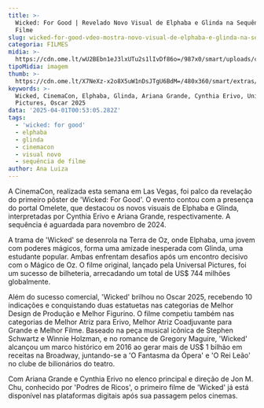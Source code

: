 ```yaml
---
title: >-
  Wicked: For Good | Revelado Novo Visual de Elphaba e Glinda na Sequência do
  Filme
slug: wicked-for-good-vdeo-mostra-novo-visual-de-elphaba-e-glinda-na-sequncia
categoria: FILMES
midia: >-
  https://cdn.ome.lt/wU2BEbn1eJ3lxUTu2s1lIvDf86o=/987x0/smart/uploads/conteudo/fotos/wicked_mo2gHwD.jpg
tipoMidia: imagem
thumb: >-
  https://cdn.ome.lt/X7NeXz-x2o8X5uW1nDsJTgU6BdM=/480x360/smart/extras/conteudos/wicked_7lnZUzJ.jpg
keywords: >-
  Wicked, CinemaCon, Elphaba, Glinda, Ariana Grande, Cynthia Erivo, Universal
  Pictures, Oscar 2025
data: '2025-04-01T00:53:05.282Z'
tags:
  - 'wicked: for good'
  - elphaba
  - glinda
  - cinemacon
  - visual novo
  - sequência de filme
author: Ana Luiza
---
```


A CinemaCon, realizada esta semana em Las Vegas, foi palco da revelação do primeiro pôster de 'Wicked: For Good'. O evento contou com a presença do portal Omelete, que destacou os novos visuais de Elphaba e Glinda, interpretadas por Cynthia Erivo e Ariana Grande, respectivamente. A sequência é aguardada para novembro de 2024.

A trama de 'Wicked' se desenrola na Terra de Oz, onde Elphaba, uma jovem com poderes mágicos, forma uma amizade inesperada com Glinda, uma estudante popular. Ambas enfrentam desafios após um encontro decisivo com o Mágico de Oz. O filme original, lançado pela Universal Pictures, foi um sucesso de bilheteria, arrecadando um total de US$ 744 milhões globalmente.

Além do sucesso comercial, 'Wicked' brilhou no Oscar 2025, recebendo 10 indicações e conquistando duas estatuetas nas categorias de Melhor Design de Produção e Melhor Figurino. O filme competiu também nas categorias de Melhor Atriz para Erivo, Melhor Atriz Coadjuvante para Grande e Melhor Filme. Baseado na peça musical icônica de Stephen Schwartz e Winnie Holzman, e no romance de Gregory Maguire, 'Wicked' alcançou um marco histórico em 2016 ao gerar mais de US$ 1 bilhão em receitas na Broadway, juntando-se a 'O Fantasma da Ópera' e 'O Rei Leão' no clube de bilionários do teatro.

Com Ariana Grande e Cynthia Erivo no elenco principal e direção de Jon M. Chu, conhecido por 'Podres de Ricos', o primeiro filme de 'Wicked' já está disponível nas plataformas digitais após sua passagem pelos cinemas.
